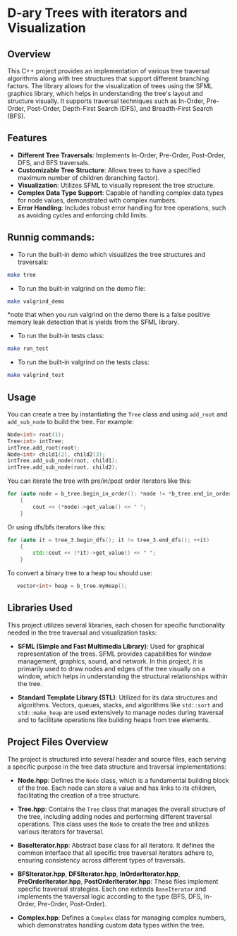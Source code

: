
# D-ary Trees with iterators and Visualization

## Overview

This C++ project provides an implementation of various tree traversal algorithms along with tree structures that support different branching factors. The library allows for the visualization of trees using the SFML graphics library, which helps in understanding the tree's layout and structure visually. It supports traversal techniques such as In-Order, Pre-Order, Post-Order, Depth-First Search (DFS), and Breadth-First Search (BFS).

## Features

- **Different Tree Traversals**: Implements In-Order, Pre-Order, Post-Order, DFS, and BFS traversals.
- **Customizable Tree Structure**: Allows trees to have a specified maximum number of children (branching factor).
- **Visualization**: Utilizes SFML to visually represent the tree structure.
- **Complex Data Type Support**: Capable of handling complex data types for node values, demonstrated with complex numbers.
- **Error Handling**: Includes robust error handling for tree operations, such as avoiding cycles and enforcing child limits.

## Runnig commands:
   - To run the built-in demo which visualizes the tree structures and traversals:
   ```bash
   make tree
   ```

   - To run the built-in valgrind on the demo file:
   ```bash
   make valgrind_demo
   ```
   *note that when you run  valgrind on the demo there is a false positive memory leak
   detection that is yields from the SFML library.

   - To run the built-in tests class:
   ```bash
   make run_test
   ```

   - To run the built-in valgrind on the tests class:
   ```bash
   make valgrind_test
   ```
## Usage

You can create a tree by instantiating the `Tree` class and using `add_root` and `add_sub_node` to build the tree. For example:

```cpp
Node<int> root(1);
Tree<int> intTree;
intTree.add_root(root);
Node<int> child1(2), child2(3);
intTree.add_sub_node(root, child1);
intTree.add_sub_node(root, child2);
```

You can iterate the tree with pre/in/post order iterators like this:
```cpp
for (auto node = b_tree.begin_in_order(); *node != *b_tree.end_in_order(); ++(*node))
    {
        cout << (*node)->get_value() << " ";
    }
```

Or using dfs/bfs iterators like this:
```cpp
for (auto it = tree_3.begin_dfs(); it != tree_3.end_dfs(); ++it)
    {
        std::cout << (*it)->get_value() << " ";
    }
```

To convert a binary tree to a heap tou should use:
```cpp
   vector<int> heap = b_tree.myHeap();
```

## Libraries Used

This project utilizes several libraries, each chosen for specific functionality needed in the tree traversal and visualization tasks:

- **SFML (Simple and Fast Multimedia Library)**: Used for graphical representation of the trees. SFML provides capabilities for window management, graphics, sound, and network. In this project, it is primarily used to draw nodes and edges of the tree visually on a window, which helps in understanding the structural relationships within the tree.

- **Standard Template Library (STL)**: Utilized for its data structures and algorithms. Vectors, queues, stacks, and algorithms like `std::sort` and `std::make_heap` are used extensively to manage nodes during traversal and to facilitate operations like building heaps from tree elements.

## Project Files Overview

The project is structured into several header and source files, each serving a specific purpose in the tree data structure and traversal implementations:

- **Node.hpp**: Defines the `Node` class, which is a fundamental building block of the tree. Each node can store a value and has links to its children, facilitating the creation of a tree structure.

- **Tree.hpp**: Contains the `Tree` class that manages the overall structure of the tree, including adding nodes and performing different traversal operations. This class uses the `Node` to create the tree and utilizes various iterators for traversal.

- **BaseIterator.hpp**: Abstract base class for all iterators. It defines the common interface that all specific tree traversal iterators adhere to, ensuring consistency across different types of traversals.

- **BFSIterator.hpp**, **DFSIterator.hpp**, **InOrderIterator.hpp**, **PreOrderIterator.hpp**, **PostOrderIterator.hpp**: These files implement specific traversal strategies. Each one extends `BaseIterator` and implements the traversal logic according to the type (BFS, DFS, In-Order, Pre-Order, Post-Order).

- **Complex.hpp**: Defines a `Complex` class for managing complex numbers, which demonstrates handling custom data types within the tree.
